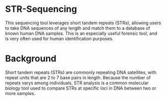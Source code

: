 # STR-Sequencing
This sequencing tool leverages short tandem repeats (STRs), allowing users to take DNA sequences of any length and match them to a database of known human DNA samples. This is an especially useful forensic tool, and is very often used for human identification purposes.

# Background
Short tandem repeats (STRs) are commonly repeating DNA satellites, with repeat units that are 2 to 7 base pairs in length. Because the number of repeats varys among individuals, STR analysis is a common molecular biology tool used to compare STRs at specific loci in DNA between two or more samples.
